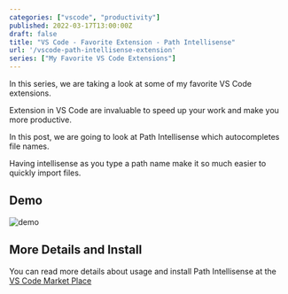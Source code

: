 ```yaml
---
categories: ["vscode", "productivity"]
published: 2022-03-17T13:00:00Z
draft: false
title: "VS Code - Favorite Extension - Path Intellisense"
url: '/vscode-path-intellisense-extension'
series: ["My Favorite VS Code Extensions"]
---
```


In this series, we are taking a look at some of my favorite VS Code extensions.

Extension in VS Code are invaluable to speed up your work and make you more productive.

In this post, we are going to look at Path Intellisense which autocompletes file names.

<!--more-->

Having intellisense as you type a path name make it so much easier to quickly import files.

## Demo

![demo](/images/vscode-extensions/path-intellisense/demo.gif)

## More Details and Install

You can read more details about usage and install Path Intellisense at the [VS Code Market Place](https://marketplace.visualstudio.com/items?itemName=christian-kohler.path-intellisense)
